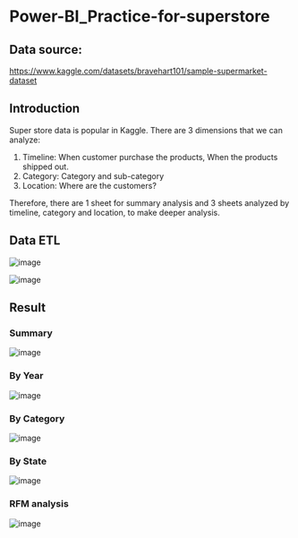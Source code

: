 # Power-BI_Practice-for-superstore

## Data source:
https://www.kaggle.com/datasets/bravehart101/sample-supermarket-dataset

## Introduction
Super store data is popular in Kaggle.
There are 3 dimensions that we can analyze: 
1. Timeline: When customer purchase the products, When the products shipped out.
2. Category: Category and sub-category
3. Location: Where are the customers?

Therefore, there are 1 sheet for summary analysis and 3 sheets analyzed by timeline, category and location, to make deeper analysis.

## Data ETL

![image](https://github.com/user-attachments/assets/2d266e4c-e3a1-4dad-a7fd-b405214e6fc7)

![image](https://github.com/user-attachments/assets/6d8a50c7-7616-4089-bb2c-2f1299905ce7)



## Result
### Summary
![image](https://github.com/user-attachments/assets/499e860f-f536-483c-b351-7565d0c2f54f)

### By Year
![image](https://github.com/user-attachments/assets/5b5702be-1eda-48eb-b5c0-7d1e3ff29e8d)

### By Category
![image](https://github.com/user-attachments/assets/14582621-b203-48e5-8985-1e4f4384da08)

### By State
![image](https://github.com/user-attachments/assets/114ddef5-1e65-426f-9c0a-31ca5b59dfd2)

### RFM analysis
![image](https://github.com/user-attachments/assets/92fc020d-b173-46ad-bd88-870b6d62a81a)

